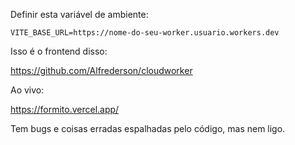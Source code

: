Definir esta variável de ambiente:

```
VITE_BASE_URL=https://nome-do-seu-worker.usuario.workers.dev
```

Isso é o frontend disso:

https://github.com/Alfrederson/cloudworker

Ao vivo:

https://formito.vercel.app/


Tem bugs e coisas erradas espalhadas pelo código, mas nem ligo.